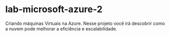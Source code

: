 # lab-microsoft-azure-2
Criando máquinas Virtuais na Azure. Nesse projeto você irá descobrir como a nuvem pode melhorar a eficiência e escalabilidade.
